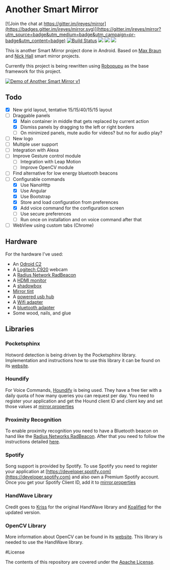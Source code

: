 Another Smart Mirror
====================

[![Join the chat at https://gitter.im/jreyes/mirror](https://badges.gitter.im/jreyes/mirror.svg)](https://gitter.im/jreyes/mirror?utm_source=badge&utm_medium=badge&utm_campaign=pr-badge&utm_content=badge)
[![Build Status](https://travis-ci.org/jreyes/mirror.png?branch=master)](https://travis-ci.org/jreyes/mirror)
![](https://img.shields.io/badge/Licence-Apache%20v2-green.svg)
![](https://img.shields.io/badge/platform-android-green.svg)
![](https://img.shields.io/badge/Min%20SDK-21-green.svg)

This is another Smart Mirror project done in Android. Based on [Max Braun](https://github.com/maxbbraun/mirror) and
[Nick Hall](https://github.com/ineptech/mirror) smart mirror projects.

Currently this project is being rewritten using [Robopupu](https://robopupu.com/) as the base framework for this project.

[![Demo of Another Smart Mirror v1](http://img.youtube.com/vi/7EBSTNqeX6Q/0.jpg)](http://www.youtube.com/watch?v=7EBSTNqeX6Q)

## Todo

- [X] New grid layout, tentative 15/15/40/15/15 layout
- [ ] Draggable panels
    - [X] Main container in middle that gets replaced by current action
    - [X] Dismiss panels by dragging to the left or right borders
    - [ ] On minimized panels, mute audio for videos? but no for audio play?
- [ ] New logo
- [ ] Multiple user support
- [ ] Integration with Alexa
- [ ] Improve Gesture control module
    - [ ] Integration with Leap Motion
    - [ ] Improve OpenCV module
- [ ] Find alternative for low energy bluetooth beacons
- [ ] Configurable commands
    - [X] Use NanoHttp
    - [X] Use Angular
    - [X] Use Bootstrap
    - [X] Store and load configuration from preferences
    - [X] Add voice command for the configuration screen
    - [ ] Use secure preferences
    - [ ] Run once on installation and on voice command after that
- [ ] WebView using custom tabs (Chrome)

## Hardware

For the hardware I've used:
* An [Odroid C2](http://ameridroid.com/products/odroid-c2)
* A [Logitech C920](http://www.amazon.com/Logitech-Webcam-Widescreen-Calling-Recording/dp/B006JH8T3S) webcam
* A [Radius Network RadBeacon](http://www.amazon.com/Radius-Networks-RadBeacon-Dot-Technology/dp/B00JJ4P864)
* A [HDMI monitor](http://www.amazon.com/VG278HE-1920x1080-Ergonomic-Back-lit-Monitor/dp/B00906HM6K)
* A [shadowbox](http://www.michaels.com/frames/display-cases-and-shadowboxes/840874378)
* [Mirror tint](http://www.amazon.com/Window-Film-Mirror-Silver-36in/dp/B00CWGIHBE)
* A [powered usb hub](http://www.amazon.com/Anker-4-Port-Adapter-Charger-Included/dp/B0192LPK5M)
* A [Wifi adapter](http://ameridroid.com/products/wifi-module-4)
* A [bluetooth adapter](http://ameridroid.com/products/usb-bluetooth-module-2)
* Some wood, nails, and glue

## Libraries

### Pocketsphinx

Hotword detection is being driven by the Pocketsphinx library. Implementation and instructions how to use this library
it can be found on its [website](http://cmusphinx.sourceforge.net/wiki/tutorialandroid).

### Houndify

For Voice Commands, [Houndify](http://www.houndify.com) is being used. They have a free tier with a daily quota of how
 many queries you can request per day. You need to register your application and get the Hound client ID and client key
 and set those values at [mirror.properties](https://github.com/jreyes/mirror/blob/master/app/src/main/assets/mirror.properties)

### Proximity Recognition

To enable proximity recognition you need to have a Bluetooth beacon on hand like the
[Radius Networks RadBeacon](http://www.amazon.com/Radius-Networks-RadBeacon-Dot-Technology/dp/B00JJ4P864). After that
you need to follow the instructions detailed [here](https://github.com/RadiusNetworks/proximitykit-android).

### Spotify

Song support is provided by Spotify. To use Spotify you need to register your application at
[https://developer.spotify.com](https://developer.spotify.com) and also own a Premium Spotify account. Once you get
your Spotify Client ID, add it to [mirror.properties](https://github.com/jreyes/mirror/blob/master/app/src/main/assets/mirror.properties)

### HandWave Library

Credit goes to [Kriss](https://github.com/kritts/HandWave) for the original HandWave library and
[Koalified](https://github.com/Koalified/NewHandwave) for the updated version.

### OpenCV Library

More information about OpenCV can be found in its [website](http://opencv.org/). This library is needed to use the
HandWave library.

#License

The contents of this repository are covered under the [Apache License](LICENSE).